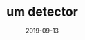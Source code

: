 ---
layout: project
date: 2019-09-13
title: um detector
competition: Hack the North
image_url: /assets/images/mic.jpg
show_in_home: False
description: Audio classifier for conversational filler words (ie "um")
links:
  - {name: Github, url: https://github.com/ezhxzeng/um_detector}
number: 4
---
